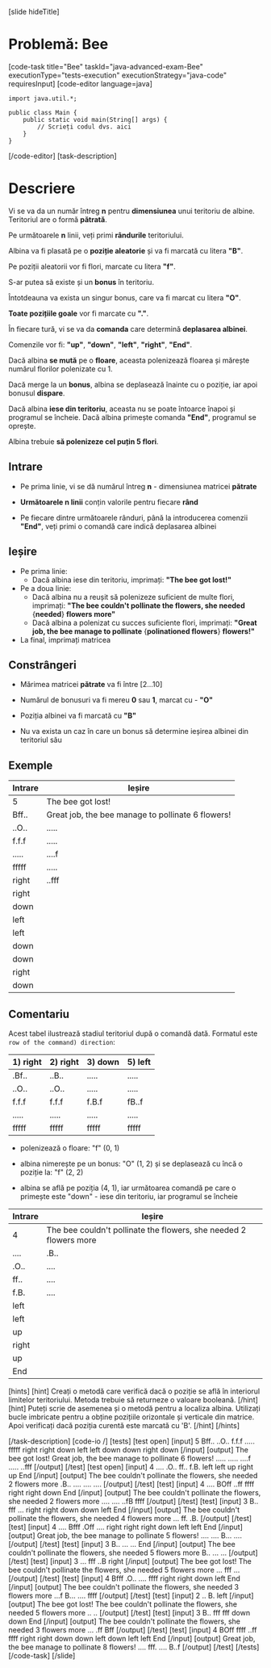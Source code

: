 [slide hideTitle]
# Problemă: Bee
[code-task title="Bee" taskId="java-advanced-exam-Bee" executionType="tests-execution" executionStrategy="java-code" requiresInput]
[code-editor language=java]
```
import java.util.*;

public class Main {
    public static void main(String[] args) {
        // Scrieți codul dvs. aici
    }
}
```
[/code-editor]
[task-description]
# Descriere

Vi se va da un număr întreg **n** pentru **dimensiunea** unui teritoriu de albine. Teritoriul are o formă **pătrată**.

Pe următoarele **n** linii, veți primi **rândurile** teritoriului.

Albina va fi plasată pe o **poziție aleatorie** și va fi marcată cu litera **"B"**.

Pe poziții aleatorii vor fi flori, marcate cu litera **"f"**.

S-ar putea să existe și un **bonus** în teritoriu.

Întotdeauna va exista un singur bonus, care va fi marcat cu litera **"O"**.

**Toate pozițiile goale** vor fi marcate cu **"."**.

În fiecare tură, vi se va da **comanda** care determină **deplasarea albinei**.

Comenzile vor fi: **"up"**, **"down"**, **"left"**, **"right"**, **"End"**.

Dacă albina **se mută** pe o **floare**, aceasta polenizează floarea și mărește numărul florilor polenizate cu 1.

Dacă merge la un **bonus**, albina se deplasează înainte cu o poziție, iar apoi bonusul **dispare**.

Dacă albina **iese din teritoriu**, aceasta nu se poate întoarce înapoi și programul se încheie. Dacă albina primește comanda **"End"**, programul se oprește.

Albina trebuie **să polenizeze cel puțin 5 flori**.

## Intrare

- Pe prima linie, vi se dă numărul întreg **n** - dimensiunea matricei **pătrate**

- **Următoarele n linii** conțin valorile pentru fiecare **rând**

- Pe fiecare dintre următoarele rânduri, până la introducerea comenzii **"End"**, veți primi o comandă care indică deplasarea albinei

## Ieșire

- Pe prima linie:
  - Dacă albina iese din teritoriu, imprimați: **"The bee got lost!"**
- Pe a doua linie:
  - Dacă albina nu a reușit să polenizeze suficient de multe flori, imprimați: **"The bee couldn't pollinate the flowers, she needed** \{**needed**\} **flowers more"**
  - Dacă albina a polenizat cu succes suficiente flori, imprimați: **"Great job, the bee manage to pollinate** \{**polinationed flowers**\} **flowers!"**
- La final, imprimați matricea

## Constrângeri

- Mărimea matricei **pătrate** va fi între \[2…10\]

- Numărul de bonusuri va fi mereu **0** sau **1**, marcat cu - **"O"**

- Poziția albinei va fi marcată cu **"B"**

- Nu va exista un caz în care un bonus să determine ieșirea albinei din teritoriul său

## Exemple

|**Intrare**|**Ieșire**|
|-----|------|
|5|The bee got lost!|
|Bff..|Great job, the bee manage to pollinate 6 flowers!|
|..O..|.....|
|f.f.f|.....|
|.....|....f|
|fffff|.....|
|right|..fff|
|right||
|down||
|left||
|left||
|down||
|down||
|right||
|down||

## Comentariu

Acest tabel ilustrează stadiul teritoriul după o comandă dată.
Formatul este `row of the command) direction`:

|1) right|2) right|3) down|5) left|
|---|---|---|---|
|.Bf..|..B..|.....|.....|
|..O..|..O..|.....|.....|
|f.f.f|f.f.f|f.B.f|fB..f|
|.....|.....|.....|.....|
|fffff|fffff|fffff|fffff|


- polenizează o floare: "f" (0, 1)

- albina nimerește pe un bonus: "O" (1, 2) și se deplasează cu încă o poziție la: "f" (2, 2)

- albina se află pe poziția (4, 1), iar următoarea comandă pe care o primește este "down" - iese din teritoriu, iar programul se încheie

|**Intrare**|**Ieșire**|
|---|---|
|4|The bee couldn't pollinate the flowers, she needed 2 flowers more|
|....|.B..|
|.O..|....|
|ff..|....|
|f.B.|....|
|left||
|left||
|up||
|right||
|up||
|End||

[hints]
[hint]
Creați o metodă care verifică dacă o poziție se află în interiorul limitelor teritoriului.
Metoda trebuie să returneze o valoare booleană.
[/hint] 
[hint]
Puteți scrie de asemenea și o metodă pentru a localiza albina.
Utilizați bucle imbricate pentru a obține pozițiile orizontale și verticale din matrice.
Apoi verificați dacă poziția curentă este marcată cu 'B'.
[/hint] 
[/hints] 

[/task-description]
[code-io /]
[tests]
[test open]
[input]
5
Bff..
..O..
f.f.f
.....
fffff
right
right
down
left
left
down
down
right
down
[/input]
[output]
The bee got lost!
Great job, the bee manage to pollinate 6 flowers!
.....
.....
....f
.....
..fff
[/output]
[/test]
[test open]
[input]
4
....
.O..
ff..
f.B.
left
left
up
right
up
End
[/input]
[output]
The bee couldn't pollinate the flowers, she needed 2 flowers more
.B..
....
....
....
[/output]
[/test]
[test]
[input]
4
....
BOff
..ff
ffff
right
right
down
End
[/input]
[output]
The bee couldn't pollinate the flowers, she needed 2 flowers more
....
....
..fB
ffff
[/output]
[/test]
[test]
[input]
3
B..
fff
...
right
right
down
down
left
End
[/input]
[output]
The bee couldn't pollinate the flowers, she needed 4 flowers more
...
ff.
.B.
[/output]
[/test]
[test]
[input]
4
....
Bfff
.Off
....
right
right
right
down
left
left
End
[/input]
[output]
Great job, the bee manage to pollinate 5 flowers!
....
....
B...
....
[/output]
[/test]
[test]
[input]
3
B..
...
...
End
[/input]
[output]
The bee couldn't pollinate the flowers, she needed 5 flowers more
B..
...
...
[/output]
[/test]
[test]
[input]
3
...
fff
..B
right
[/input]
[output]
The bee got lost!
The bee couldn't pollinate the flowers, she needed 5 flowers more
...
fff
...
[/output]
[/test]
[test]
[input]
4
Bfff
.O..
....
ffff
right
right
down
left
End
[/input]
[output]
The bee couldn't pollinate the flowers, she needed 3 flowers more
...f
B...
....
ffff
[/output]
[/test]
[test]
[input]
2
..
B.
left
[/input]
[output]
The bee got lost!
The bee couldn't pollinate the flowers, she needed 5 flowers more
..
..
[/output]
[/test]
[test]
[input]
3
B..
fff
fff
down
down
End
[/input]
[output]
The bee couldn't pollinate the flowers, she needed 3 flowers more
...
.ff
Bff
[/output]
[/test]
[test]
[input]
4
BOff
ffff
..ff
ffff
right
right
down
down
left
down
left
left
End
[/input]
[output]
Great job, the bee manage to pollinate 8 flowers!
....
fff.
....
B..f
[/output]
[/test]
[/tests]
[/code-task]
[/slide]
